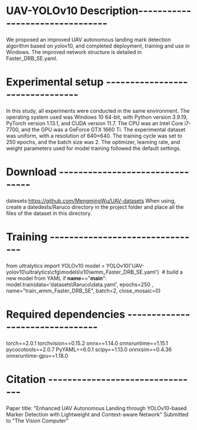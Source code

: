 # UAV-YOLOv10 Description--------------------------------
We proposed an improved UAV autonomous landing mark detection algorithm based on yolov10, and completed deployment, training and use in Windows. The improved network structure is detailed in Faster_DRB_SE.yaml.

# Experimental setup --------------------------------
In this study, all experiments were conducted in the same environment. The operating system used was Windows 10 64-bit, with Python version 3.9.19, PyTorch version 1.13.1, and CUDA version 11.7. The CPU was an Intel Core i7-7700, and the GPU was a GeForce GTX 1660 Ti. The experimental dataset was uniform, with a resolution of 640×640. The training cycle was set to 250 epochs, and the batch size was 2. The optimizer, learning rate, and weight parameters used for model training followed the default settings.

# Download --------------------------------
datesets:https://github.com/MengmingWu/UAV-datasets
When using, create a datedests/Raruco directory in the project folder and place all the files of the dataset in this directory.

# Training --------------------------------
from ultralytics import YOLOv10
model = YOLOv10('UAV-yolov10\ultralytics\cfg\models\v10\wmm_Faster_DRB_SE.yaml')  # build a new model from YAML
if __name__=="__main__":
    model.train(data='datasets\Raruco\data.yaml', epochs=250 , name="train_wmm_Faster_DRB_SE", batch=2, close_mosaic=0)

# Required dependencies --------------------------------
torch==2.0.1
torchvision==0.15.2
onnx==1.14.0
onnxruntime==1.15.1
pycocotools==2.0.7
PyYAML==6.0.1
scipy==1.13.0
onnxsim==0.4.36
onnxruntime-gpu==1.18.0

# Citation --------------------------------
Paper title: "Enhanced UAV Autonomous Landing through YOLOv10-based Marker Detection with Lightweight and Context-aware Network"
Submitted to "The Vision Computer"
